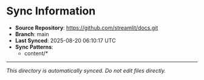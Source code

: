 # Sync Information

- **Source Repository**: https://github.com/streamlit/docs.git
- **Branch**: main
- **Last Synced**: 2025-08-20 06:10:17 UTC
- **Sync Patterns**:
  - content/*

---
*This directory is automatically synced. Do not edit files directly.*
